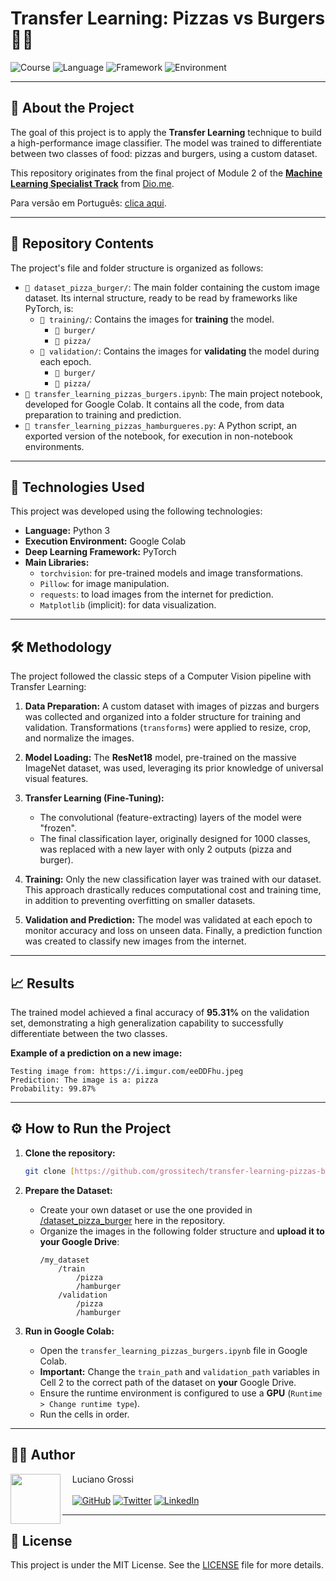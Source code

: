 # Transfer Learning: Pizzas vs Burgers 🍕🍔

![Course](https://img.shields.io/badge/Course-Machine%20Learning%20Specialist%20Track-blue)
![Language](https://img.shields.io/badge/Language-Python-yellow.svg)
![Framework](https://img.shields.io/badge/Framework-PyTorch-orange.svg)
![Environment](https://img.shields.io/badge/Environment-Google%20Colab-lightgrey.svg)

---

## 📖 About the Project

The goal of this project is to apply the **Transfer Learning** technique to build a high-performance image classifier. The model was trained to differentiate between two classes of food: pizzas and burgers, using a custom dataset.

This repository originates from the final project of Module 2 of the **[Machine Learning Specialist Track](https://www.dio.me/curso-machine-learning)** from [Dio.me](https://www.dio.me/).

Para versão em Português: [clica aqui](./README.ptbr.md).

---

## 📂 Repository Contents

The project's file and folder structure is organized as follows:

* `📁 dataset_pizza_burger/`: The main folder containing the custom image dataset. Its internal structure, ready to be read by frameworks like PyTorch, is:
    * `📁 training/`: Contains the images for **training** the model.
        * `📁 burger/`
        * `📁 pizza/`
    * `📁 validation/`: Contains the images for **validating** the model during each epoch.
        * `📁 burger/`
        * `📁 pizza/`
* `📄 transfer_learning_pizzas_burgers.ipynb`: The main project notebook, developed for Google Colab. It contains all the code, from data preparation to training and prediction.
* `📄 transfer_learning_pizzas_hamburgueres.py`: A Python script, an exported version of the notebook, for execution in non-notebook environments.

---

## 🚀 Technologies Used

This project was developed using the following technologies:

* **Language:** Python 3
* **Execution Environment:** Google Colab
* **Deep Learning Framework:** PyTorch
* **Main Libraries:**
    * `torchvision`: for pre-trained models and image transformations.
    * `Pillow`: for image manipulation.
    * `requests`: to load images from the internet for prediction.
    * `Matplotlib` (implicit): for data visualization.

---

## 🛠️ Methodology

The project followed the classic steps of a Computer Vision pipeline with Transfer Learning:

1.  **Data Preparation:** A custom dataset with images of pizzas and burgers was collected and organized into a folder structure for training and validation. Transformations (`transforms`) were applied to resize, crop, and normalize the images.

2.  **Model Loading:** The **ResNet18** model, pre-trained on the massive ImageNet dataset, was used, leveraging its prior knowledge of universal visual features.

3.  **Transfer Learning (Fine-Tuning):**
    * The convolutional (feature-extracting) layers of the model were "frozen".
    * The final classification layer, originally designed for 1000 classes, was replaced with a new layer with only 2 outputs (pizza and burger).

4.  **Training:** Only the new classification layer was trained with our dataset. This approach drastically reduces computational cost and training time, in addition to preventing overfitting on smaller datasets.

5.  **Validation and Prediction:** The model was validated at each epoch to monitor accuracy and loss on unseen data. Finally, a prediction function was created to classify new images from the internet.

---

## 📈 Results

The trained model achieved a final accuracy of **95.31%** on the validation set, demonstrating a high generalization capability to successfully differentiate between the two classes.

**Example of a prediction on a new image:**

`Testing image from: https://i.imgur.com/eeDDFhu.jpeg`<BR>
`Prediction: The image is a: pizza`<BR>
`Probability: 99.87%`

---

## ⚙️ How to Run the Project

1.  **Clone the repository:**
    ```bash
    git clone [https://github.com/grossitech/transfer-learning-pizzas-burgers.git](https://github.com/grossitech/transfer-learning-pizzas-burgers.git)
    ```

2.  **Prepare the Dataset:**
    * Create your own dataset or use the one provided in [/dataset_pizza_burger](./dataset_pizza_burger) here in the repository.
    * Organize the images in the following folder structure and **upload it to your Google Drive**:
        ```
        /my_dataset
            /train
                /pizza
                /hamburger
            /validation
                /pizza
                /hamburger
        ```

3.  **Run in Google Colab:**
    * Open the `transfer_learning_pizzas_burgers.ipynb` file in Google Colab.
    * **Important:** Change the `train_path` and `validation_path` variables in Cell 2 to the correct path of the dataset on **your** Google Drive.
    * Ensure the runtime environment is configured to use a **GPU** (`Runtime > Change runtime type`).
    * Run the cells in order.

---

## 👨‍💻 Author

<img 
  align=left 
  margin=10 
  width=80 
  src="https://avatars.githubusercontent.com/u/188269406"
/>
<p>&nbsp&nbsp&nbsp&nbspLuciano Grossi<br/><br/>
    &nbsp&nbsp&nbsp
    <a href="https://github.com/grossitech"><img src="https://img.shields.io/badge/GitHub-181717?style=for-the-badge&logo=github&logoColor=white" alt="GitHub"></a>
    <a href="https://twitter.com/lucianogrossi"><img src="https://img.shields.io/badge/Twitter-1DA1F2?style=for-the-badge&logo=twitter&logoColor=white" alt="Twitter"></a>
    <a href="https://www.linkedin.com/in/lucianogrossi"><img src="https://img.shields.io/badge/LinkedIn-0077B5?style=for-the-badge&logo=linkedin&logoColor=white" alt="LinkedIn"></a>
</p>

---

## 📜 License

This project is under the MIT License. See the [LICENSE](LICENSE) file for more details.
